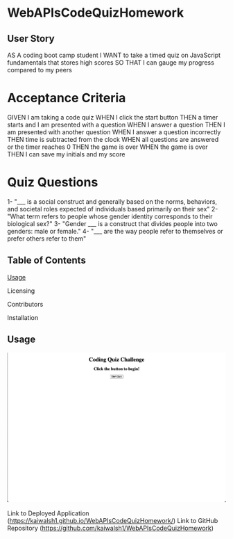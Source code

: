 # WebAPIsCodeQuizHomework

## User Story
AS A coding boot camp student
I WANT to take a timed quiz on JavaScript fundamentals that stores high scores
SO THAT I can gauge my progress compared to my peers

# Acceptance Criteria
GIVEN I am taking a code quiz
WHEN I click the start button
THEN a timer starts and I am presented with a question
WHEN I answer a question
THEN I am presented with another question
WHEN I answer a question incorrectly
THEN time is subtracted from the clock
WHEN all questions are answered or the timer reaches 0
THEN the game is over
WHEN the game is over
THEN I can save my initials and my score

# Quiz Questions
1- "___ is a social construct and generally based on the norms, behaviors, and societal roles expected of individuals based primarily on their sex"
2- "What term refers to people whose gender identity corresponds to their biological sex?"
3- "Gender ___ is a construct that divides people into two genders: male or female."
4- "___ are the way people refer to themselves or prefer others refer to them"

## Table of Contents
[Usage](#Usage)

Licensing

Contributors

Installation

## Usage
![deployedApplication](./assets/images/deployedApplication.png)

Link to Deployed Application (https://kaiwalsh1.github.io/WebAPIsCodeQuizHomework/)
Link to GitHub Repository (https://github.com/kaiwalsh1/WebAPIsCodeQuizHomework)
